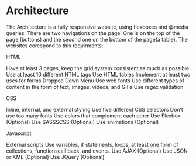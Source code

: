 # Architecture
The Architecture  is a fully responsive website, using flexboxes and @media queries.
There are two navigations on the page. One is on the top of the page (buttons) and the second one on 
the bottom of the page(a table). The websites corespond to this requirments:


HTML

Have at least 3 pages, keep the grid system consistent as much as possible
Use at least 10 different HTML tags
Use HTML tables
Implement at least two uses for forms
Dropped Down Menu 
Use web fonts
Use different types of content in the form of text, images, videos, and GIFs
Use regex validation

CSS

Inline, internal, and external styling
Use five different CSS selectors
Don’t use too many fonts
Use colors that complement each other
Use Flexbox (Optional)
Use SASSSCSS (Optional)
Use animations (Optional)

Javascript

External scripts
Use variables, if statements, loops, at least one form of collections, functionscall back, and events.
Use AJAX (Optional) 
Use JSON or XML (Optional)
Use JQuery (Optional)
